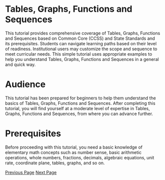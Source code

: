 # Tables, Graphs, Functions and Sequences
This tutorial provides comprehensive coverage of Tables, Graphs, Functions and Sequences based on Common Core (CCSS) and State Standards and its prerequisites. Students can navigate learning paths based on their level of readiness. Institutional users may customize the scope and sequence to meet curricular needs. This simple tutorial uses appropriate examples to help you understand Tables, Graphs, Functions and Sequences in a general and quick way.

# Audience
This tutorial has been prepared for beginners to help them understand the basics of Tables, Graphs, Functions and Sequences. After completing this tutorial, you will find yourself at a moderate level of expertise in Tables, Graphs, Functions and Sequences, from where you can advance further.

# Prerequisites
Before proceeding with this tutorial, you need a basic knowledge of elementary math concepts such as number sense, basic arithmetic operations, whole numbers, fractions, decimals, algebraic equations, unit rate, coordinate plane, tables, graphs, and so on.


[Previous Page](../tables_graphs_functions_and_sequences/index.md) [Next Page](../tables_graphs_functions_and_sequences/making_table_and_plotting_points_given_unit_rate.md) 
